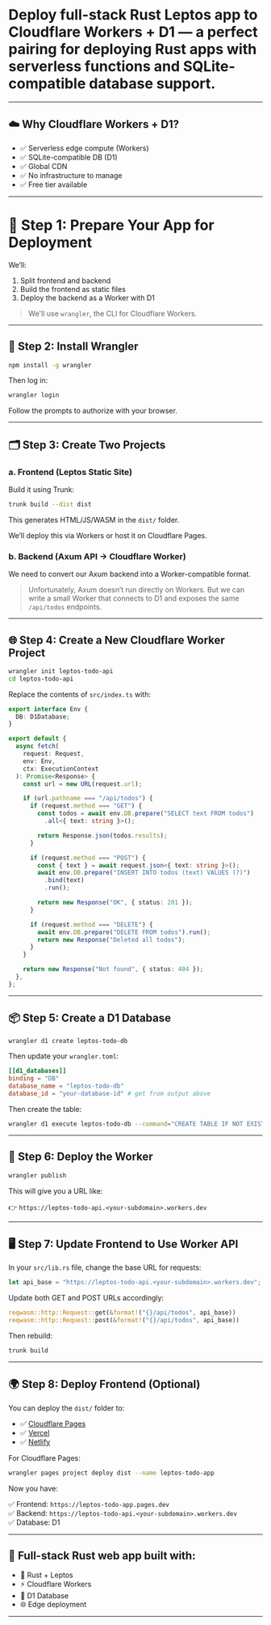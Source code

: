 # Deploy full-stack Rust Leptos app to Cloudflare Workers + D1 — a perfect pairing for deploying Rust apps with serverless functions and SQLite-compatible database support.

---

## ☁️ Why Cloudflare Workers + D1?

- ✅ Serverless edge compute (Workers)
- ✅ SQLite-compatible DB (D1)
- ✅ Global CDN
- ✅ No infrastructure to manage
- ✅ Free tier available

---

# 🧱 Step 1: Prepare Your App for Deployment

We’ll:
1. Split frontend and backend
2. Build the frontend as static files
3. Deploy the backend as a Worker with D1

> We'll use `wrangler`, the CLI for Cloudflare Workers.

---

## 🔧 Step 2: Install Wrangler

```bash
npm install -g wrangler
```

Then log in:

```bash
wrangler login
```

Follow the prompts to authorize with your browser.

---

## 🗂️ Step 3: Create Two Projects

### a. Frontend (Leptos Static Site)

Build it using Trunk:

```bash
trunk build --dist dist
```

This generates HTML/JS/WASM in the `dist/` folder.

We’ll deploy this via Workers or host it on Cloudflare Pages.

### b. Backend (Axum API → Cloudflare Worker)

We need to convert our Axum backend into a Worker-compatible format.

> Unfortunately, Axum doesn’t run directly on Workers. But we can write a small Worker that connects to D1 and exposes the same `/api/todos` endpoints.

---

## 🌐 Step 4: Create a New Cloudflare Worker Project

```bash
wrangler init leptos-todo-api
cd leptos-todo-api
```

Replace the contents of `src/index.ts` with:

```ts
export interface Env {
  DB: D1Database;
}

export default {
  async fetch(
    request: Request,
    env: Env,
    ctx: ExecutionContext
  ): Promise<Response> {
    const url = new URL(request.url);

    if (url.pathname === "/api/todos") {
      if (request.method === "GET") {
        const todos = await env.DB.prepare("SELECT text FROM todos")
          .all<{ text: string }>();

        return Response.json(todos.results);
      }

      if (request.method === "POST") {
        const { text } = await request.json<{ text: string }>();
        await env.DB.prepare("INSERT INTO todos (text) VALUES (?)")
          .bind(text)
          .run();

        return new Response("OK", { status: 201 });
      }

      if (request.method === "DELETE") {
        await env.DB.prepare("DELETE FROM todos").run();
        return new Response("Deleted all todos");
      }
    }

    return new Response("Not found", { status: 404 });
  },
};
```

---

## 📦 Step 5: Create a D1 Database

```bash
wrangler d1 create leptos-todo-db
```

Then update your `wrangler.toml`:

```toml
[[d1_databases]]
binding = "DB"
database_name = "leptos-todo-db"
database_id = "your-database-id" # get from output above
```

Then create the table:

```bash
wrangler d1 execute leptos-todo-db --command="CREATE TABLE IF NOT EXISTS todos (id INTEGER PRIMARY KEY AUTOINCREMENT, text TEXT NOT NULL);"
```

---

## 🚀 Step 6: Deploy the Worker

```bash
wrangler publish
```

This will give you a URL like:

👉 `https://leptos-todo-api.<your-subdomain>.workers.dev`

---

## 🖥️ Step 7: Update Frontend to Use Worker API

In your `src/lib.rs` file, change the base URL for requests:

```rust
let api_base = "https://leptos-todo-api.<your-subdomain>.workers.dev";
```

Update both GET and POST URLs accordingly:

```rust
reqwasm::http::Request::get(&format!("{}/api/todos", api_base))
reqwasm::http::Request::post(&format!("{}/api/todos", api_base))
```

Then rebuild:

```bash
trunk build
```

---

## 🌍 Step 8: Deploy Frontend (Optional)

You can deploy the `dist/` folder to:

- ✅ [Cloudflare Pages](https://pages.cloudflare.com/)
- ✅ [Vercel](https://vercel.com/)
- ✅ [Netlify](https://netlify.com)

For Cloudflare Pages:

```bash
wrangler pages project deploy dist --name leptos-todo-app
```

Now you have:

✅ Frontend: `https://leptos-todo-app.pages.dev`  
✅ Backend: `https://leptos-todo-api.<your-subdomain>.workers.dev`  
✅ Database: D1

---

## 🎉 Full-stack Rust web app built with:

- 🦀 Rust + Leptos
- ⚡ Cloudflare Workers
- 💾 D1 Database
- 🌐 Edge deployment

---
